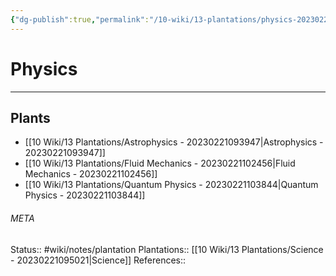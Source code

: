 ```yaml
---
{"dg-publish":true,"permalink":"/10-wiki/13-plantations/physics-20230221094016/"}
---
```


# Physics
---



## Plants
- [[10 Wiki/13 Plantations/Astrophysics - 20230221093947\|Astrophysics - 20230221093947]]
- [[10 Wiki/13 Plantations/Fluid Mechanics - 20230221102456\|Fluid Mechanics - 20230221102456]]
- [[10 Wiki/13 Plantations/Quantum Physics - 20230221103844\|Quantum Physics - 20230221103844]]




###### META
Status:: #wiki/notes/plantation
Plantations:: [[10 Wiki/13 Plantations/Science - 20230221095021\|Science]]
References:: 
